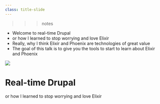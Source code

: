 ```yaml
---
class: title-slide
---
```



>>> notes
 - Welcome to real-time Drupal
 - or how I learned to stop worrying and love Elixir
 - Really, why I think Elixir and Phoenix are technologies of great value
 - The goal of this talk is to give you the tools to start to learn about Elixir and Phoenix
>>>

![](/content/images/titleimage.png)
# Real-time Drupal
or how I learned to stop worrying and love Elixir
